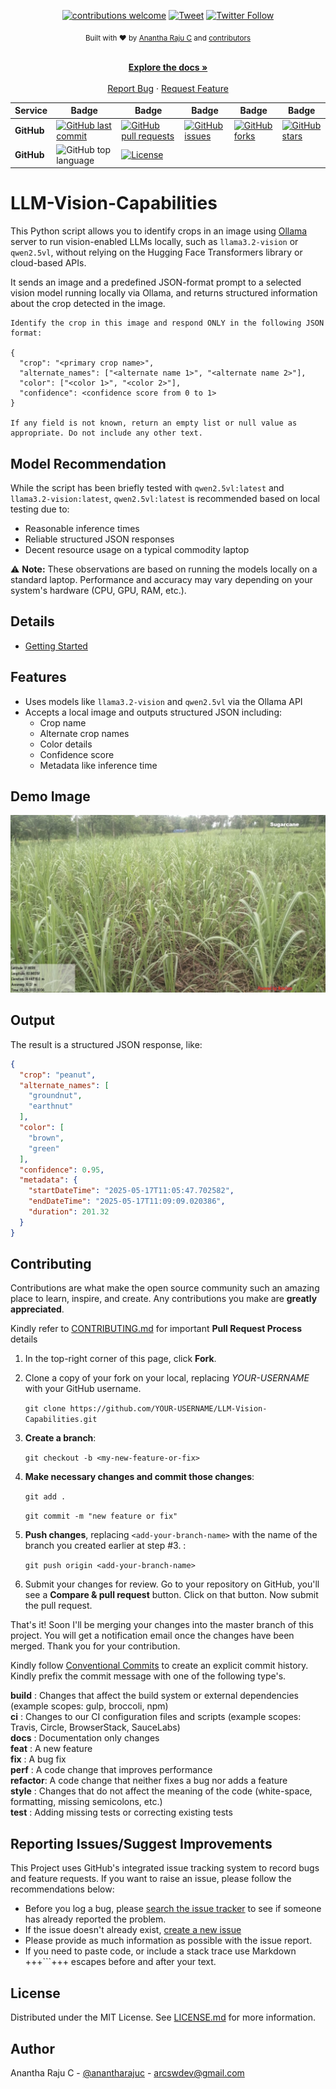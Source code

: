 <!--
*** Thanks for checking out LLM-Vision-Capabilities. If you have a suggestion
*** that would make this better, please fork the repo and create a pull request
*** or simply open an issue with the tag "enhancement".
*** Thanks again!
-->

<div align="center">

[![contributions welcome](https://img.shields.io/badge/contributions-welcome-brightgreen?logo=github)](CODE_OF_CONDUCT.md) [![Tweet](https://img.shields.io/twitter/url/http/shields.io.svg?style=social)](https://twitter.com/intent/tweet?text=Checkout+this+recipe+for+LLM+Vision&url=https://github.com/AnanthaRajuC/LLM-Vision-Capabilities&hashtags=LLM) [![Twitter Follow](https://img.shields.io/twitter/follow/anantharajuc?label=follow%20me&style=social)](https://twitter.com/anantharajuc)
</div>

<div align="center">
  <sub>Built with ❤︎ by <a href="https://twitter.com/anantharajuc">Anantha Raju C</a> and <a href="https://github.com/AnanthaRajuC/LLM-Vision-Capabilities/graphs/contributors">contributors</a>
</div>

</br>

<p align="center">
	<a href="https://github.com/AnanthaRajuC/LLM-Vision-Capabilities/blob/master/README.md#llm-vision-capabilities"><strong>Explore the docs »</strong></a>
	<br />
	<br />
	<a href="https://github.com/AnanthaRajuC/LLM-Vision-Capabilities/issues">Report Bug</a>
	·
	<a href="https://github.com/AnanthaRajuC/LLM-Vision-Capabilities/issues">Request Feature</a>
</p>

<!-- PROJECT SHIELDS -->
<!--
*** I'm using markdown "reference style" links for readability.
*** Reference links are enclosed in brackets [ ] instead of parentheses ( ).
-->

|     Service     | Badge | Badge | Badge | Badge | Badge |
|-----------------|-------|-------|-------|-------|-------|
|  **GitHub**     |[![GitHub last commit](https://img.shields.io/github/last-commit/anantharajuc/LLM-Vision-Capabilities)](https://github.com/anantharajuc/LLM-Vision-Capabilities/commits/master)|[![GitHub pull requests](https://img.shields.io/github/issues-pr-raw/anantharajuc/LLM-Vision-Capabilities)](https://github.com/anantharajuc/LLM-Vision-Capabilities/pulls)|[![GitHub issues](https://img.shields.io/github/issues/anantharajuc/LLM-Vision-Capabilities)](https://github.com/anantharajuc/LLM-Vision-Capabilities/issues)|[![GitHub forks](https://img.shields.io/github/forks/anantharajuc/LLM-Vision-Capabilities)](https://github.com/anantharajuc/LLM-Vision-Capabilities/network)|[![GitHub stars](https://img.shields.io/github/stars/anantharajuc/LLM-Vision-Capabilities)](https://github.com/anantharajuc/LLM-Vision-Capabilities/stargazers)|
|  **GitHub**     |![GitHub top language](https://img.shields.io/github/languages/top/anantharajuc/LLM-Vision-Capabilities.svg)|[![License](https://img.shields.io/badge/license-MIT-orange)](https://opensource.org/licenses/MIT)

# LLM-Vision-Capabilities

This Python script allows you to identify crops in an image using [Ollama](https://ollama.com/) server to run vision-enabled LLMs locally, such as `llama3.2-vision` or `qwen2.5vl`, without relying on the Hugging Face Transformers library or cloud-based APIs.

It sends an image and a predefined JSON-format prompt to a selected vision model running locally via Ollama, and returns structured information about the crop detected in the image.

```text
Identify the crop in this image and respond ONLY in the following JSON format:

{
  "crop": "<primary crop name>",
  "alternate_names": ["<alternate name 1>", "<alternate name 2>"],
  "color": ["<color 1>", "<color 2>"],
  "confidence": <confidence score from 0 to 1>
}

If any field is not known, return an empty list or null value as appropriate. Do not include any other text.
```

## Model Recommendation

While the script has been briefly tested with `qwen2.5vl:latest` and `llama3.2-vision:latest`, `qwen2.5vl:latest` is recommended based on local testing due to:

- Reasonable inference times
- Reliable structured JSON responses
- Decent resource usage on a typical commodity laptop

⚠️ **Note:** These observations are based on running the models locally on a standard laptop. Performance and accuracy may vary depending on your system's hardware (CPU, GPU, RAM, etc.).

## Details
  
- [Getting Started](GETTING_STARTED.MD)

## Features

- Uses models like `llama3.2-vision` and `qwen2.5vl` via the Ollama API
- Accepts a local image and outputs structured JSON including:
  - Crop name
  - Alternate crop names
  - Color details
  - Confidence score
  - Metadata like inference time

## Demo Image

![Demo Image](crop_detector/assets/images/demo.jpg)

## Output

The result is a structured JSON response, like:

```json
{
  "crop": "peanut",
  "alternate_names": [
    "groundnut",
    "earthnut"
  ],
  "color": [
    "brown",
    "green"
  ],
  "confidence": 0.95,
  "metadata": {
    "startDateTime": "2025-05-17T11:05:47.702582",
    "endDateTime": "2025-05-17T11:09:09.020386",
    "duration": 201.32
  }
}
```
<!-- CONTRIBUTING -->
## Contributing

Contributions are what make the open source community such an amazing place to learn, inspire, and create. Any contributions you make are **greatly appreciated**.

Kindly refer to [CONTRIBUTING.md](/CONTRIBUTING.md) for important **Pull Request Process** details

1. In the top-right corner of this page, click **Fork**.

2. Clone a copy of your fork on your local, replacing *YOUR-USERNAME* with your GitHub username.

   `git clone https://github.com/YOUR-USERNAME/LLM-Vision-Capabilities.git`

3. **Create a branch**: 

   `git checkout -b <my-new-feature-or-fix>`

4. **Make necessary changes and commit those changes**:

   `git add .`

   `git commit -m "new feature or fix"`

5. **Push changes**, replacing `<add-your-branch-name>` with the name of the branch you created earlier at step #3. :

   `git push origin <add-your-branch-name>`

6. Submit your changes for review. Go to your repository on GitHub, you'll see a **Compare & pull request** button. Click on that button. Now submit the pull request.

That's it! Soon I'll be merging your changes into the master branch of this project. You will get a notification email once the changes have been merged. Thank you for your contribution.

Kindly follow [Conventional Commits](https://www.conventionalcommits.org/en/v1.0.0/) to create an explicit commit history. Kindly prefix the commit message with one of the following type's.

**build**   : Changes that affect the build system or external dependencies (example scopes: gulp, broccoli, npm)  
**ci**      : Changes to our CI configuration files and scripts (example scopes: Travis, Circle, BrowserStack, SauceLabs)  
**docs**    : Documentation only changes  
**feat**    : A new feature  
**fix**     : A bug fix  
**perf**    : A code change that improves performance  
**refactor**: A code change that neither fixes a bug nor adds a feature  
**style**   : Changes that do not affect the meaning of the code (white-space, formatting, missing semicolons, etc.)  
**test**    : Adding missing tests or correcting existing tests  

## Reporting Issues/Suggest Improvements

This Project uses GitHub's integrated issue tracking system to record bugs and feature requests. If you want to raise an issue, please follow the recommendations below:

* 	Before you log a bug, please [search the issue tracker](https://github.com/AnanthaRajuC/LLM-Vision-Capabilities/search?type=Issues) to see if someone has already reported the problem.
* 	If the issue doesn't already exist, [create a new issue](https://github.com/AnanthaRajuC/LLM-Vision-Capabilities/issues/new)
* 	Please provide as much information as possible with the issue report.
* 	If you need to paste code, or include a stack trace use Markdown +++```+++ escapes before and after your text.  

## License

Distributed under the MIT License. See [LICENSE.md](/LICENSE) for more information.

## Author

Anantha Raju C - [@anantharajuc](https://twitter.com/anantharajuc) - arcswdev@gmail.com

